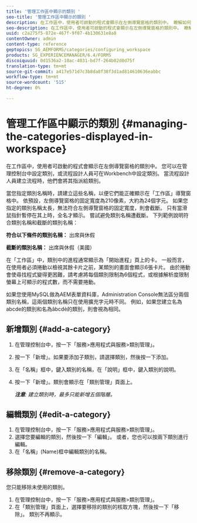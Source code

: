 ```yaml
---
title: '管理工作區中顯示的類別 '
seo-title: '管理工作區中顯示的類別 '
description: 在工作區中，使用者可啟動的程式會顯示在左側導覽窗格的類別中。 瞭解如何管理工作區中顯示的類別。
seo-description: 在工作區中，使用者可啟動的程式會顯示在左側導覽窗格的類別中。 瞭解如何管理工作區中顯示的類別。
uuid: c2a275f5-872e-467f-9f07-4b130631e8a8
contentOwner: admin
content-type: reference
geptopics: SG_AEMFORMS/categories/configuring_workspace
products: SG_EXPERIENCEMANAGER/6.4/FORMS
discoiquuid: 0d1536a2-10ac-4031-bd7f-264b02d0d75f
translation-type: tm+mt
source-git-commit: a417e571d7c3b8da8f38f3d1ad814610636eabbc
workflow-type: tm+mt
source-wordcount: '515'
ht-degree: 0%

---
```



# 管理工作區中顯示的類別 {#managing-the-categories-displayed-in-workspace}

在工作區中，使用者可啟動的程式會顯示在左側導覽窗格的類別中。 您可以在管理控制台中設定類別，或流程設計人員可在Workbench中設定類別。 當流程設計人員建立流程時，他們會將其指派給類別。

當您指定類別名稱時，請建立這些名稱，以便它們能正確顯示在「工作區」導覽窗格中。 依預設，左側導覽窗格的固定寬度為210像素，大約為24個字元。 如果您指定的類別名稱太長，無法符合左側導覽窗格的固定寬度，則會截斷。 只有當滑鼠指針暫停在其上時，全名才顯示。 嘗試避免類別名稱遭截斷。 下列範例說明符合類別名稱和截斷的類別名稱：

**符合以下條件的類別名稱：** 出席與休假

**截斷的類別名稱：** 出席與休假（美國）

在「工作區」中，類別中的進程通常顯示為「開始進程」頁上的卡。 一般而言，在使用者必須捲動以檢視其餘卡片之前，某類別的畫面會顯示6張卡片。 由於捲動會使尋找程式變得更困難，請考慮將每個類別限制為6個程式，或根據解析度限制螢幕上可顯示的程式數，而不需要捲動。

如果您使用MySQL做為AEM表單資料庫，Administration Console無法區分兩個類別名稱，這兩個類別名稱只在使用擴充字元時不同。 例如，如果您建立名為abcde的類別和名為âbcdè的類別，則會視為相同。

## 新增類別 {#add-a-category}

1. 在管理控制台中，按一下「服務>應用程式與服務>類別管理」。
1. 按一下「新增」。如果要添加子類別，請選擇類別，然後按一下添加。
1. 在「名稱」框中，鍵入類別的名稱，在「說明」框中，鍵入類別的說明。
1. 按一下「新增」。類別會顯示在「類別管理」頁面上。

   ***注意&#x200B;**: 建立類別時，最多只能新增五個階層。*

## 編輯類別 {#edit-a-category}

1. 在管理控制台中，按一下「服務>應用程式與服務>類別管理」。
1. 選擇您要編輯的類別，然後按一下「編輯」。 或者，您也可以按兩下類別進行編輯。
1. 在「名稱」(Name)框中編輯類別的名稱。

## 移除類別 {#remove-a-category}

您只能移除未使用的類別。

1. 在管理控制台中，按一下「服務>應用程式與服務>類別管理」。
1. 在「類別管理」頁面上，選擇要移除的類別的核取方塊，然後按一下「移除」。 類別不再顯示。

